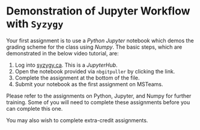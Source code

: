 
# Demonstration of Jupyter Workflow with `Syzygy`

Your first assignment is to use a *Python* *Jupyter* notebook which demos the grading scheme for the class using *Numpy*. The basic steps, which are demonstrated in the below video tutorial, are:

1. Log into [syzygy.ca](https://mcmaster.syzygy.ca/). This is a *JupyterHub*.
2. Open the notebook provided via `nbgitpuller` by clicking the link.
3. Complete the assignment at the bottom of the file.
4. Submit your notebook as the first assignment on MSTeams. 

Please refer to the assignments on Python, Jupyter, and Numpy for further training. Some of you will need to complete these assignments before you can complete this one.

You may also wish to complete extra-credit assignments.